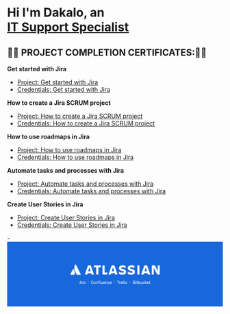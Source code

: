 <h1>Hi I'm Dakalo, an <br/><a href="https://github.com/Dakalo-Ndonde15/">IT Support Specialist</a>

<h2>👨‍🎓 PROJECT COMPLETION CERTIFICATES:👨‍🎓</h2>

<b>Get started with Jira</b>
  - [Project: Get started with Jira](https://www.coursera.org/projects/get-started-with-jira)
  -  [Credentials: Get started with Jira](https://github.com/Dakalo-Ndonde15/Ticketing-System/blob/Certs/Get%20started%20with%20Jira.pdf)
 
 <b>How to create a Jira SCRUM project</b>
  - [Project: How to create a Jira SCRUM project](https://www.coursera.org/projects/how-to-create-a-jira-scrum-project)
  - [Credentials: How to create a Jira SCRUM project](https://github.com/Dakalo-Ndonde15/Ticketing-System/blob/Certs/How%20to%20create%20a%20Jira%20SCRUM%20project.pdf)
   
 <b>How to use roadmaps in Jira</b>
  - [Project: How to use roadmaps in Jira](https://www.coursera.org/projects/how-to-use-roadmaps-in-jira)
  - [Credentials: How to use roadmaps in Jira](https://github.com/Dakalo-Ndonde15/Ticketing-System/blob/Certs/How%20to%20use%20roadmaps%20in%20Jira.pdf)

<b>Automate tasks and processes with Jira</b>
  - [Project: Automate tasks and processes with Jira](https://www.coursera.org/projects/automate-tasks-and-processes-with-jira)
  - [Credentials: Automate tasks and processes with Jira](https://github.com/Dakalo-Ndonde15/Ticketing-System/blob/Certs/Automate%20tasks%20and%20processes%20with%20Jira.pdf)

<b>Create User Stories in Jira</b>
  - [Project: Create User Stories in Jira](https://www.coursera.org/projects/create-user-stories-in-jira)
  - [Credentials: Create User Stories in Jira](https://github.com/Dakalo-Ndonde15/Ticketing-System/blob/Certs/Create%20User%20Stories%20in%20Jira.pdf)
 
-![Repo Image](https://github.com/Dakalo-Ndonde15/Ticketing-System/blob/Certs/Logo-centered.png)

